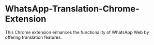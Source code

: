 # WhatsApp-Translation-Chrome-Extension
This Chrome extension enhances the functionality of WhatsApp Web by offering translation features.
